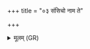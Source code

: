 +++
title = "०३ संसिचो नाम ते"

+++
<details><summary>मूलम् (GR)</summary>

संसिचो नाम ते देवा  
ये संभारैः समभरन् ।  
सर्वं संसिच्य मर्त्यं  
देवाः पुरुषम् आविशन् ॥
</details>